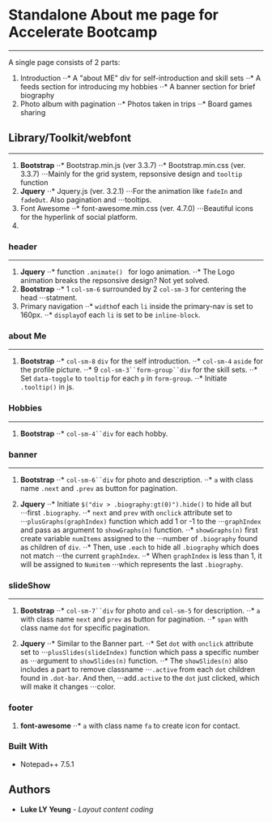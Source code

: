 # Standalone About me page for Accelerate Bootcamp
---
A single page consists of 2 parts:

1. Introduction
⋅⋅* A "about ME" div for self-introduction and skill sets
⋅⋅* A feeds section for introducing my hobbies
⋅⋅* A banner section for brief biography
2. Photo album with pagination
⋅⋅* Photos taken in trips
⋅⋅* Board games sharing

## Library/Toolkit/webfont
---
1. **Bootstrap**
⋅⋅* Bootstrap.min.js (ver 3.3.7)
⋅⋅* Bootstrap.min.css (ver. 3.3.7)
⋅⋅⋅Mainly for the grid system, repsonsive design and `tooltip` function
2. **Jquery**
⋅⋅* Jquery.js (ver. 3.2.1)
⋅⋅⋅For the animation like `fadeIn` and `fadeOut`. Also pagination and ⋅⋅⋅tooltips.
3. Font Awesome
⋅⋅* font-awesome.min.css (ver. 4.7.0)
⋅⋅⋅Beautiful icons for the hyperlink of social platform.
4. 

### header
---
1. **Jquery** 
⋅⋅* function `.animate() ` for logo animation.
⋅⋅* The Logo animation breaks the repsonsive design? Not yet solved.
2. **Bootstrap** 
⋅⋅* 1 `col-sm-6` surrounded by 2 `col-sm-3` for centering the head ⋅⋅⋅statment.
3. Primary navigation
⋅⋅* `width`of each `li` inside the primary-nav is set to 160px.
⋅⋅* `display`of each `li` is set to be `inline-block`.

### about Me
---
1. **Bootstrap** 
⋅⋅* `col-sm-8` `div` for the self introduction. 
⋅⋅* `col-sm-4` `aside` for the profile picture. 
⋅⋅* 9 `col-sm-3``form-group``div` for the skill sets.
⋅⋅* Set `data-toggle` to `tooltip` for each `p` in `form-group`.
⋅⋅* Initiate `.tooltip()` in js. 

### Hobbies
---
1. **Bootstrap**
⋅⋅* `col-sm-4``div` for each hobby.

### banner
---
1. **Bootstrap**
⋅⋅* `col-sm-6``div` for photo and description.
⋅⋅* `a` with class name `.next` and `.prev` as button for pagination.

2. **Jquery**
⋅⋅* Initiate `$("div > .biography:gt(0)").hide()` to hide all but
⋅⋅⋅first `.biography`. 
⋅⋅* `next` and `prev` with `onclick` attribute set to 
⋅⋅⋅`plusGraphs(graphIndex)` function which add 1 or -1 to the
⋅⋅⋅`graphIndex` and pass as argument to `showGraphs(n)` function. 
⋅⋅* `showGraphs(n)` first create variable `numItems` assigned to the 
⋅⋅⋅number of `.biography` found as children of `div`.
⋅⋅* Then, use `.each` to hide all `.biography` which does not match ⋅⋅⋅the current `graphIndex`.
⋅⋅* When `graphIndex` is less than 1, it will be assigned to `Numitem`
⋅⋅⋅which represents the last `.biography`.

### slideShow
---
1. **Bootstrap**
⋅⋅* `col-sm-7``div` for photo and `col-sm-5` for description.
⋅⋅* `a` with class name `next` and `prev` as button for pagination.
⋅⋅* `span` with class name `dot` for specific pagination.

2. **Jquery**
⋅⋅* Similar to the Banner part.
⋅⋅* Set `dot` with `onclick` attribute set to 
⋅⋅⋅`plusSlides(slideIndex)` function which pass a specific number as ⋅⋅⋅argument to `showSlides(n)` function.
⋅⋅* The `showSlides(n)` also includes a part to remove classname ⋅⋅⋅`.active` from each `dot` children found in `.dot-bar`. And then, ⋅⋅⋅add`.active` to the `dot` just clicked, which will make it changes ⋅⋅⋅color.

### footer
1. **font-awesome**
⋅⋅* `a` with class name `fa` to create icon for contact.

### Built With

* Notepad++ 7.5.1

## Authors

* **Luke LY Yeung** - *Layout* *content* *coding*
